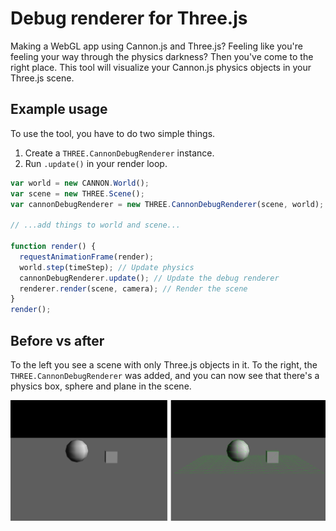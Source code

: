# Debug renderer for Three.js

Making a WebGL app using Cannon.js and Three.js? Feeling like you're feeling your way through the physics darkness? Then you've come to the right place. This tool will visualize your Cannon.js physics objects in your Three.js scene.

## Example usage

To use the tool, you have to do two simple things.

1. Create a `THREE.CannonDebugRenderer` instance.
2. Run `.update()` in your render loop.

```js
var world = new CANNON.World();
var scene = new THREE.Scene();
var cannonDebugRenderer = new THREE.CannonDebugRenderer(scene, world);

// ...add things to world and scene...

function render() {
  requestAnimationFrame(render);
  world.step(timeStep); // Update physics
  cannonDebugRenderer.update(); // Update the debug renderer
  renderer.render(scene, camera); // Render the scene
}
render();
```

## Before vs after

To the left you see a scene with only Three.js objects in it. To the right, the `THREE.CannonDebugRenderer` was added, and you can now see that there's a physics box, sphere and plane in the scene.

![Before and after](before-after.png)
